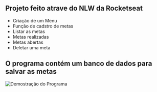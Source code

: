 ## Projeto feito atrave do NLW da  Rocketseat

- Criação de um Menu 
- Função de cadstro de metas 
- Listar as metas
- Metas realizadas
- Metas abertas
- Deletar uma meta
  
## O programa contém um banco de dados para salvar as metas ##

![Demostração do Programa](./ToDo.gif)

